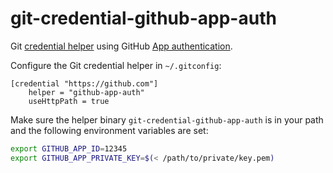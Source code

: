 # git-credential-github-app-auth

Git [credential
helper](https://git-scm.com/docs/gitcredentials#_custom_helpers) using GitHub
[App
authentication](https://docs.github.com/en/developers/apps/building-github-apps/authenticating-with-github-apps).


Configure the Git credential helper in `~/.gitconfig`:
```git
[credential "https://github.com"]
    helper = "github-app-auth"
    useHttpPath = true
```

Make sure the helper binary `git-credential-github-app-auth` is in your path
and the following environment variables are set:

```sh
export GITHUB_APP_ID=12345
export GITHUB_APP_PRIVATE_KEY=$(< /path/to/private/key.pem)
```
